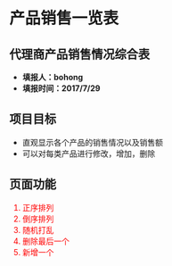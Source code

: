 # 产品销售一览表
## 代理商产品销售情况综合表
- <b>填报人：bohong</b>
- <b>填报时间：2017/7/29</b>

## 项目目标
- 直观显示各个产品的销售情况以及销售额
- 可以对每类产品进行修改，增加，删除

## 页面功能
<ol>
<li style="color:red;"> 正序排列 </li>
<li style="color:red;"> 倒序排列 </li>
<li style="color:red;"> 随机打乱 </li>
<li style="color:red;"> 删除最后一个 </li>
<li style="color:red;"> 新增一个 </li>
</ol>